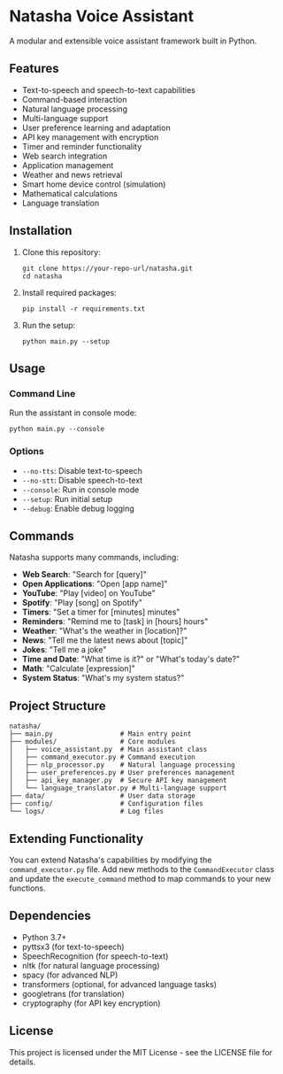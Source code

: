 # Natasha Voice Assistant

A modular and extensible voice assistant framework built in Python.

## Features

- Text-to-speech and speech-to-text capabilities
- Command-based interaction
- Natural language processing
- Multi-language support
- User preference learning and adaptation
- API key management with encryption
- Timer and reminder functionality
- Web search integration
- Application management
- Weather and news retrieval
- Smart home device control (simulation)
- Mathematical calculations
- Language translation

## Installation

1. Clone this repository:
   ```
   git clone https://your-repo-url/natasha.git
   cd natasha
   ```

2. Install required packages:
   ```
   pip install -r requirements.txt
   ```

3. Run the setup:
   ```
   python main.py --setup
   ```

## Usage

### Command Line

Run the assistant in console mode:
```
python main.py --console
```

### Options

- `--no-tts`: Disable text-to-speech
- `--no-stt`: Disable speech-to-text
- `--console`: Run in console mode
- `--setup`: Run initial setup
- `--debug`: Enable debug logging

## Commands

Natasha supports many commands, including:

- **Web Search**: "Search for [query]"
- **Open Applications**: "Open [app name]"
- **YouTube**: "Play [video] on YouTube"
- **Spotify**: "Play [song] on Spotify"
- **Timers**: "Set a timer for [minutes] minutes"
- **Reminders**: "Remind me to [task] in [hours] hours"
- **Weather**: "What's the weather in [location]?"
- **News**: "Tell me the latest news about [topic]"
- **Jokes**: "Tell me a joke"
- **Time and Date**: "What time is it?" or "What's today's date?"
- **Math**: "Calculate [expression]"
- **System Status**: "What's my system status?"

## Project Structure

```
natasha/
├── main.py                 # Main entry point
├── modules/                # Core modules
│   ├── voice_assistant.py  # Main assistant class
│   ├── command_executor.py # Command execution
│   ├── nlp_processor.py    # Natural language processing
│   ├── user_preferences.py # User preferences management
│   ├── api_key_manager.py  # Secure API key management
│   └── language_translator.py # Multi-language support
├── data/                   # User data storage
├── config/                 # Configuration files
└── logs/                   # Log files
```

## Extending Functionality

You can extend Natasha's capabilities by modifying the `command_executor.py` file. Add new methods to the `CommandExecutor` class and update the `execute_command` method to map commands to your new functions.

## Dependencies

- Python 3.7+
- pyttsx3 (for text-to-speech)
- SpeechRecognition (for speech-to-text)
- nltk (for natural language processing)
- spacy (for advanced NLP)
- transformers (optional, for advanced language tasks)
- googletrans (for translation)
- cryptography (for API key encryption)

## License

This project is licensed under the MIT License - see the LICENSE file for details.


